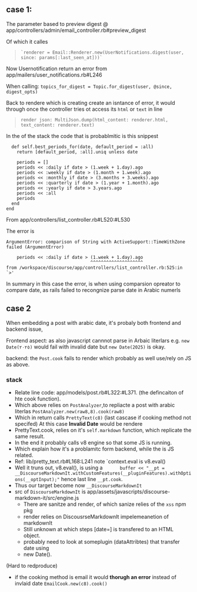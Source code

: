 
## case 1:

The parameter based to preview digest @ app/controllers/admin/email_controller.rb#preview_digest

Of which it calles 

>     `renderer = Email::Renderer.new(UserNotifications.digest(user, since: params[:last_seen_at]))`

Now Usernotification return an error from 
app/mailers/user_notifications.rb#L246

When calling: `topics_for_digest = Topic.for_digest(user, @since, digest_opts)`

Back to rendere which is creating create an isntance of error, it would through once the controller tries ot access its `html` or `text` in line 

> `render json: MultiJson.dump(html_content: renderer.html, text_content: renderer.text)`


In the of the stack the code that is probablmitic is this snippest 

```
  def self.best_periods_for(date, default_period = :all)
    return [default_period, :all].uniq unless date

    periods = []
    periods << :daily if date > (1.week + 1.day).ago
    periods << :weekly if date > (1.month + 1.week).ago
    periods << :monthly if date > (3.months + 3.weeks).ago
    periods << :quarterly if date > (1.year + 1.month).ago
    periods << :yearly if date > 3.years.ago
    periods << :all
    periods
  end
end
```
From app/controllers/list_controller.rb#L520:#L530

The error is 

```
ArgumentError: comparison of String with ActiveSupport::TimeWithZone failed (ArgumentError)

    periods << :daily if date > (1.week + 1.day).ago
                                ^^^^^^^^^^^^^^^^^^^^
from /workspace/discourse/app/controllers/list_controller.rb:525:in `>'
```

 In summary in this case the error, is when using comparsion opreator to compare date, as rails failed to recongnize parse date in Arabic numerls


 ## case 2 
  
   When embedding a post with arabic date, it's probaly both frontend and backend issue,
   
   Frontend aspect: as also javascript cannnot  parse in Arbaic literlars e.g. `new Date(٢٠٢٥)` would fail with invalid date but `new Date(2025)` is okay.

   backend: the `Post.cook` fails to render which probably as well use/rely on JS as above. 

  ###  stack 
 - Relate line code: app/models/post.rb#L322:#L371. (the defincaiton of hte cook function).
  - Which above relies on `PostAnalyzer`,to repliacte a post with arabic literlas `PostAnalyzer.new(raw8,8).cook(raw8)`
  - Which in return calls `PrettyText(c8)` (last cascase if cooking method not specifed) At this case **Invalid Date** would be rendere
  - PrettyText.cook, relies on it's `self.markdown` function, which replicate the same result.
  - In the end it probably calls v8 engine so that some JS is running. 
  - Which explain how it's a problamitc form backend, while the is JS related.
  - Ref: lib/pretty_text.rb#L168:L241 note `context.eval is v8.eval()
   - Well it truns out, v8.eval(), is using a `      buffer << "__pt = __DiscourseMarkdownIt.withCustomFeatures(__pluginFeatures).withOptions(__optInput);"` hence last line `__pt.cook`.
   - Thus our target become now `__DiscourseMarkdownIt`
 - src of `DiscourseMarkdownIt` is app/assets/javascripts/discourse-markdown-it/src/engine.js 
   - There are sanitze and render, of which sanize relies of the `xss` npm pkg 
   - render relies on DiscousrseMarkdownIt impelemeanetion of markdownIt
   - Still unknown at which steps [date=] is transfered to an HTML object. 
   - probably need to look at someplugin (dataAttribtes) that transfer date using 
    - new Date().


(Hard to redproduce)
- if the cooking method is email it would **thorugh an error** instead of invlaid date `EmailCook.new(c8).cook()`



